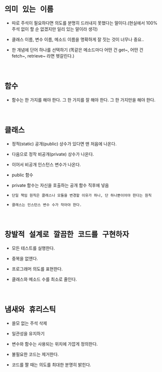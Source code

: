 # `의미 있는 이름`

- 따로 주석이 필요하다면 의도를 분명히 드러내지 못했다는 말이다.(현실에서 100% 주석 없이 할 순 없겠지만 일리 있는 말이라 생각)

- 클래스 이름, 변수 이름, 메소드 이름을 명확하게 잘 짓는 것이 너무나 중요..

- 한 개념에 단어 하나를 선택하기 (똑같은 메소드마다 어떤 건 get~, 어떤 건 fetch~, retrieve~ 라면 헷갈린다.)

<br>

# `함수`

- 함수는 한 가지를 해야 한다. 그 한 가지를 잘 해야 한다. 그 한 가지만을 해야 한다. 

<br>

# `클래스`

- 정적(static) 공개(public) 상수가 있다면 맨 처음에 나온다. 
- 다음으로 정작 비공개(private) 상수가 나온다. 
- 이어서 비공개 인스턴스 변수가 나온다. 

- public 함수
- private 함수는 자신을 호출하는 공개 함수 직후에 넣음

- `단일 책임 원칙은 클래스나 모듈을 변경할 이유가 하나, 단 하나뿐이어야 한다는 원칙`

- `클래스는 인스턴스 변수 수가 작아야 한다.`

<br>

# `창발적 설계로 깔끔한 코드를 구현하자`

- 모든 테스트를 실행한다. 

- 중복을 없앤다.

- 프로그래머 의도를 표현한다. 

- 클래스와 메소드 수를 최소로 줄인다. 

<br>

# `냄새와 휴리스틱`

- 쓸모 없는 주석 삭제

- 일관성을 유지하기

- 변수와 함수는 사용되는 위치에 가깝게 정의한다. 

- 불필요한 코드는 제거한다. 

- 코드를 짤 때는 의도를 최대한 분명히 밝힌다. 


<br>

